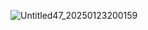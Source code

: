 ![Untitled47_20250123200159](https://github.com/user-attachments/assets/7eca943f-b111-475b-b1e4-201159f0e5cf)

